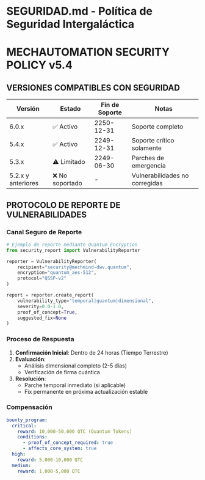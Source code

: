 # SEGURIDAD.md - Política de Seguridad Intergaláctica

# MECHAUTOMATION SECURITY POLICY v5.4

## VERSIONES COMPATIBLES CON SEGURIDAD

| Versión          | Estado       | Fin de Soporte | Notas                          |
|------------------|-------------|----------------|-------------------------------|
| 6.0.x           | ✅ Activo    | 2250-12-31     | Soporte completo               |
| 5.4.x           | ✅ Activo    | 2249-12-31     | Soporte crítico solamente      |
| 5.3.x           | ⚠️ Limitado | 2249-06-30     | Parches de emergencia          |
| 5.2.x y anteriores | ❌ No soportado | -           | Vulnerabilidades no corregidas |

## PROTOCOLO DE REPORTE DE VULNERABILIDADES

### Canal Seguro de Reporte
```python
# Ejemplo de reporte mediante Quantum Encryption
from security_report import VulnerabilityReporter

reporter = VulnerabilityReporter(
    recipient="security@mechmind-dwv.quantum",
    encryption="quantum_aes-512",
    protocol="QSSP-v2"
)

report = reporter.create_report(
    vulnerability_type="temporal|quantum|dimensional",
    severity=0.0-1.0,
    proof_of_concept=True,
    suggested_fix=None
)
```

### Proceso de Respuesta
1. **Confirmación Inicial**: Dentro de 24 horas (Tiempo Terrestre)
2. **Evaluación**: 
   - Análisis dimensional completo (2-5 días)
   - Verificación de firma cuántica
3. **Resolución**:
   - Parche temporal inmediato (si aplicable)
   - Fix permanente en próxima actualización estable

### Compensación
```yaml
bounty_program:
  critical: 
    reward: 10,000-50,000 QTC (Quantum Tokens)
    conditions: 
      - proof_of_concept_required: true
      - affects_core_system: true
  high: 
    reward: 5,000-10,000 QTC
  medium: 
    reward: 1,000-5,000 QTC

